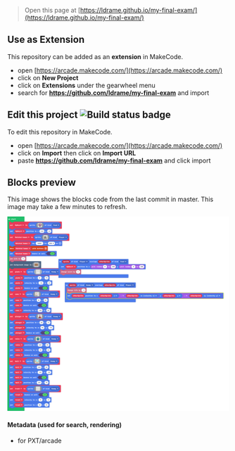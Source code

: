  


> Open this page at [https://ldrame.github.io/my-final-exam/](https://ldrame.github.io/my-final-exam/)

## Use as Extension

This repository can be added as an **extension** in MakeCode.

* open [https://arcade.makecode.com/](https://arcade.makecode.com/)
* click on **New Project**
* click on **Extensions** under the gearwheel menu
* search for **https://github.com/ldrame/my-final-exam** and import

## Edit this project ![Build status badge](https://github.com/ldrame/my-final-exam/workflows/MakeCode/badge.svg)

To edit this repository in MakeCode.

* open [https://arcade.makecode.com/](https://arcade.makecode.com/)
* click on **Import** then click on **Import URL**
* paste **https://github.com/ldrame/my-final-exam** and click import

## Blocks preview

This image shows the blocks code from the last commit in master.
This image may take a few minutes to refresh.

![A rendered view of the blocks](https://github.com/ldrame/my-final-exam/raw/master/.github/makecode/blocks.png)

#### Metadata (used for search, rendering)

* for PXT/arcade
<script src="https://makecode.com/gh-pages-embed.js"></script><script>makeCodeRender("{{ site.makecode.home_url }}", "{{ site.github.owner_name }}/{{ site.github.repository_name }}");</script>
